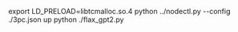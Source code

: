 export LD_PRELOAD=libtcmalloc.so.4
python ../nodectl.py   --config ./3pc.json up
python ./flax_gpt2.py
